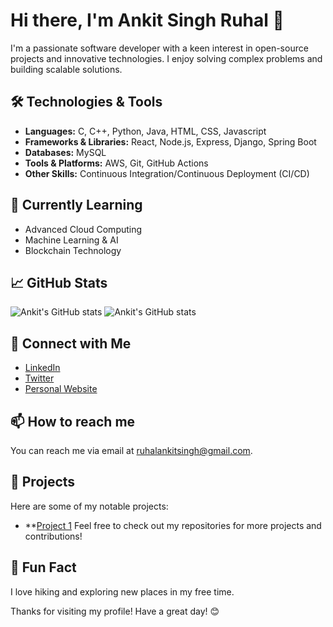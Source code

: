 # Hi there, I'm Ankit Singh Ruhal 👋

I'm a passionate software developer with a keen interest in open-source projects and innovative technologies. I enjoy solving complex problems and building scalable solutions.

## 🛠️ Technologies & Tools

- **Languages:** C, C++, Python, Java, HTML, CSS, Javascript
- **Frameworks & Libraries:** React, Node.js, Express, Django, Spring Boot
- **Databases:** MySQL
- **Tools & Platforms:** AWS, Git, GitHub Actions
- **Other Skills:** Continuous Integration/Continuous Deployment (CI/CD)

## 🌱 Currently Learning

- Advanced Cloud Computing
- Machine Learning & AI
- Blockchain Technology

## 📈 GitHub Stats

![Ankit's GitHub stats](https://github-readme-stats.vercel.app/api?username=ankitsinghruhal&show_icons=true&theme=radical)
![Ankit's GitHub stats](https://github-readme-stats.vercel.app/api?username=ankitsinghruhal&show_icons=true&theme=radical)


## 🔗 Connect with Me

- [LinkedIn](https://www.linkedin.com/in/ankitsinghruhal/)
- [Twitter](https://twitter.com/ankitsinghruhal)
- [Personal Website](https://ankitsinghruhal.github.io)

## 📫 How to reach me

You can reach me via email at ruhalankitsingh@gmail.com.

## 🔭 Projects

Here are some of my notable projects:

- **[Project 1](https://github.com/ankitsinghruhal/)
Feel free to check out my repositories for more projects and contributions!

## 🤔 Fun Fact

I love hiking and exploring new places in my free time.

Thanks for visiting my profile! Have a great day! 😊
